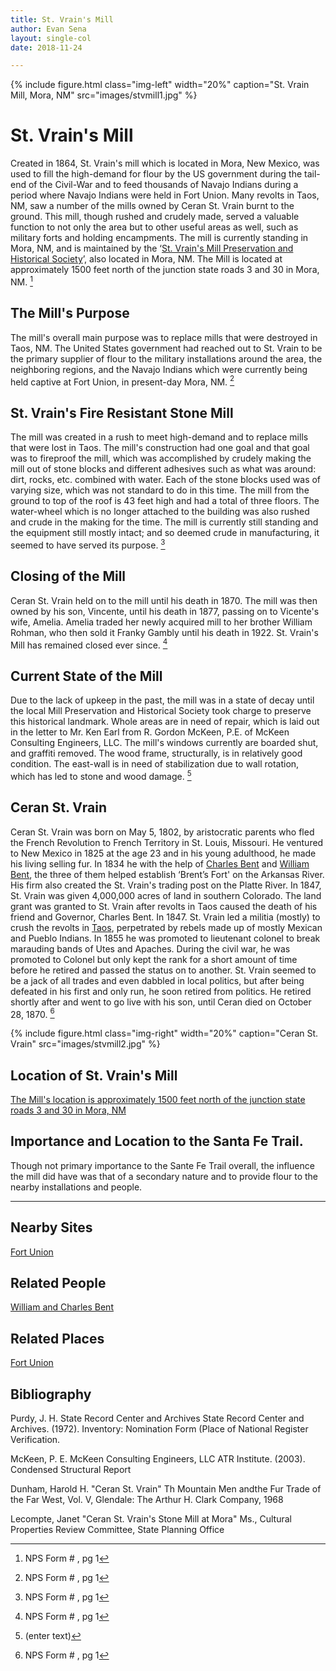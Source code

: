 ```yaml
---
title: St. Vrain's Mill
author: Evan Sena
layout: single-col
date: 2018-11-24

---
```

{% include figure.html
  class="img-left"
  width="20%"
  caption="St. Vrain Mill, Mora, NM"
  src="images/stvmill1.jpg"
%}

# St. Vrain's Mill #
 Created in 1864, St. Vrain's mill which is located in Mora, New Mexico, was used to fill the high-demand for flour by the US government during the tail-end of the Civil-War and to feed thousands of Navajo Indians during a period where Navajo Indians were held in Fort Union. Many revolts in Taos, NM, saw a number of the mills owned by Ceran St. Vrain burnt to the ground. This mill, though rushed and crudely made, served a valuable function to not only the area but to other useful areas as well, such as military forts and holding encampments.  The mill is currently standing in Mora, NM, and is maintained by the ‘[St. Vrain's Mill Preservation and Historical Society](https://www.stvrainmill.org/)’, also located in Mora, NM. The Mill is located at approximately 1500 feet north of the junction state roads 3 and 30 in Mora, NM. [^formpg1]
  
## The Mill's Purpose
 The mill's overall main purpose was to replace mills that were destroyed in Taos, NM. The United States government had reached out to St. Vrain to be the primary supplier of flour to the military installations around the area, the neighboring regions, and the Navajo Indians which were currently being held captive at Fort Union, in present-day Mora, NM. [^formpg1]
 
          
## St. Vrain's Fire Resistant Stone Mill
 The mill was created in a rush to meet high-demand and to replace mills that were lost in Taos. The mill's construction had one goal and that goal was to fireproof the mill, which was accomplished by crudely making the mill out of stone blocks and different adhesives such as what was around: dirt, rocks, etc. combined with water. Each of the stone blocks used was of varying size, which was not standard to do in this time.  The mill from the ground to top of the roof is 43 feet high and had a total of three floors. The water-wheel which is no longer attached to the building was also rushed and crude in the making for the time. The mill is currently still standing and the equipment still mostly intact; and so deemed crude in manufacturing, it seemed to have served its purpose. [^formpg1]

## Closing of the Mill
 Ceran St. Vrain held on to the mill until his death in 1870. The mill was then owned by his son, Vincente, until his death in 1877, passing on to Vicente's wife, Amelia. Amelia traded her newly acquired mill to her brother William Rohman, who then sold it Franky Gambly until his death in 1922. St. Vrain's Mill has remained closed ever since. [^formpg1]

## Current State of the Mill
Due to the lack of upkeep in the past, the mill was in a state of decay until the local Mill Preservation and Historical Society took charge to preserve this historical landmark. Whole areas are in need of repair, which is laid out in the letter to Mr. Ken Earl from R. Gordon McKeen, P.E. of McKeen Consulting Engineers, LLC. The mill's windows currently are boarded shut, and graffiti removed. The wood frame, structurally, is in relatively good condition. The east-wall is in need of stabilization due to wall rotation, which has led to stone and wood damage. [^McKeenpg1] 

## Ceran St. Vrain
Ceran St. Vrain was born on May 5, 1802, by aristocratic parents who fled the French Revolution to French Territory in St. Louis, Missouri. He ventured to New Mexico in 1825 at the age 23 and in his young adulthood, he made his living selling fur. In 1834 he with the help of [Charles Bent](http://newmexicohistory.org/people/charles-bent-bio) and [William Bent](https://www.coloradovirtuallibrary.org/digital-colorado/colorado-histories/beginnings/william-bent-frontiersman/), the three of them helped establish ‘Brent’s Fort' on the Arkansas River. His firm also created the St. Vrain's trading post on the Platte River. In 1847, St. Vrain was given 4,000,000 acres of land in southern Colorado. The land grant was granted to St. Vrain after revolts in Taos caused the death of his friend and Governor, Charles Bent. In 1847. St. Vrain led a militia (mostly) to crush the revolts in [Taos](http://dev.newmexicohistory.org/filedetails.php?fileID=515), perpetrated by rebels made up of mostly Mexican and Pueblo Indians. In 1855 he was promoted to lieutenant colonel to break marauding bands of Utes and Apaches. During the civil war, he was promoted to Colonel but only kept the rank for a short amount of time before he retired and passed the status on to another. St. Vrain seemed to be a jack of all trades and even dabbled in local politics, but after being defeated in his first and only run, he soon retired from politics. He retired shortly after and went to go live with his son, until Ceran died on October 28, 1870. [^formpg1]

{% include figure.html
  class="img-right"
  width="20%"
  caption="Ceran St. Vrain"
  src="images/stvmill2.jpg"
%}
 

## Location of St. Vrain's Mill ##
[The Mill's location is approximately 1500 feet north of the junction state roads 3 and 30 in Mora, NM](https://www.google.com/maps/place/St+Vrain+Mill+Preservation+%26+Historical+Foundation/@35.9757229,-105.3291799,15z/data=!4m2!3m1!1s0x0:0x3b82c89a49b1ccde?ved=2ahUKEwjj1M2GopXfAhV-HjQIHdtIDYcQ_BIwDnoECAUQCA)

## Importance and Location to the Santa Fe Trail. 
Though not primary importance to the Sante Fe Trail overall, the influence the mill did have was that of a secondary nature and to provide flour to the nearby installations and people. 

---
## Nearby Sites
[Fort Union](https://www.nps.gov/foun/index.htm) 

## Related People

[William and Charles Bent](https://www.nps.gov/articles/bentsold.htm) 

## Related Places


[Fort Union](https://www.nps.gov/foun/index.htm) 


## Bibliography
Purdy, J. H.  State Record Center and Archives
       State Record Center and Archives. (1972). Inventory: Nomination Form (Place of
       National Register Verification.

 McKeen, P. E.  McKeen Consulting Engineers, LLC
       ATR Institute. (2003). Condensed Structural Report

Dunham, Harold H. "Ceran St. Vrain" Th Mountain Men andthe Fur Trade of the Far West, 
  Vol. V, Glendale: The Arthur H. Clark Company, 1968
  
 Lecompte, Janet "Ceran St. Vrain's Stone Mill at Mora"  Ms., Cultural Properties Review Committee, 
  State Planning Office
       
[^formpg1]: NPS Form # , pg 1

[^formpg2]: NPS Form # , pg 2

[^formpg3]: NPS Form # , pg 2

[^formpg4]: NPS Form # , pg 2

[^formpg5]: NPS Form # , pg 2

[^formpg6]: NPS Form # , pg 2



[^McKeenpg1]: (enter text)

